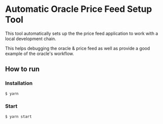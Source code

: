 # Automatic Oracle Price Feed Setup Tool

This tool automatically sets up the the price feed application to work with a local development chain.

This helps debugging the oracle & price feed as well as provide a good example of the oracle's workflow.

## How to run

### Installation

```bash
$ yarn
```

### Start

```bash
$ yarn start
```
